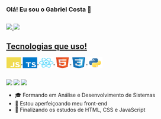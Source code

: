 ### Olá! Eu sou o Gabriel Costa 👋

##

<div>
  <a href="https://github.com/Gabriieelcosta">
  <img heigth="180em" src="https://github-readme-stats.vercel.app/api?username=Gabriieelcosta&show_icons=true&theme=transparent"/>
  <img height="180em" src="https://github-readme-stats.vercel.app/api/top-langs/?username=Gabriieelcosta&layout=compact&langs_count=16&theme=transparent"/>
</div>



## Tecnologias que uso!





<div>
  <img align="center" alt="gabs-Js" height="30" width="40" src="https://raw.githubusercontent.com/devicons/devicon/master/icons/javascript/javascript-plain.svg">
  <img align="center" alt="gabs-Ts" height="30" width="40" src="https://raw.githubusercontent.com/devicons/devicon/master/icons/typescript/typescript-plain.svg">
  <img align="center" alt="gabs-React" height="30" width="40" src="https://raw.githubusercontent.com/devicons/devicon/master/icons/react/react-original.svg">
  <img align="center" alt="gabs-HTML" height="30" width="40" src="https://raw.githubusercontent.com/devicons/devicon/master/icons/html5/html5-original.svg">
  <img align="center" alt="gabs-CSS" height="30" width="40" src="https://raw.githubusercontent.com/devicons/devicon/master/icons/css3/css3-original.svg">
  <img align="center" alt="gabs-Python" height="30" width="40" src="https://raw.githubusercontent.com/devicons/devicon/master/icons/python/python-original.svg">
</div>

##

<div>
  <a href="https://www.instagram.com/gabriieelcosta/" target="_blank"><img src="https://img.shields.io/badge/-Instagram-%23E4405F?style=for-the-badge&logo=instagram&logoColor=white" target="_blank"></a>
   <a href = "mailto:gabrielolivecos99@gmail.com"><img src="https://img.shields.io/badge/-Gmail-%23333?style=for-the-badge&logo=gmail&logoColor=white" target="_blank"></a>
  <a href="https://www.linkedin.com/in/gabriel-de-oliveira-da-costa-0bb472224/" target="_blank"><img src="https://img.shields.io/badge/-LinkedIn-%230077B5?style=for-the-badge&logo=linkedin&logoColor=white" target="_blank"></a> 
</div>

- 🎓 Formando em Análise e Desenvolvimento de Sistemas
- 🔭 Estou aperfeiçoando meu front-end
- 🌱 Finalizando os estudos de HTML, CSS e JavaScript

